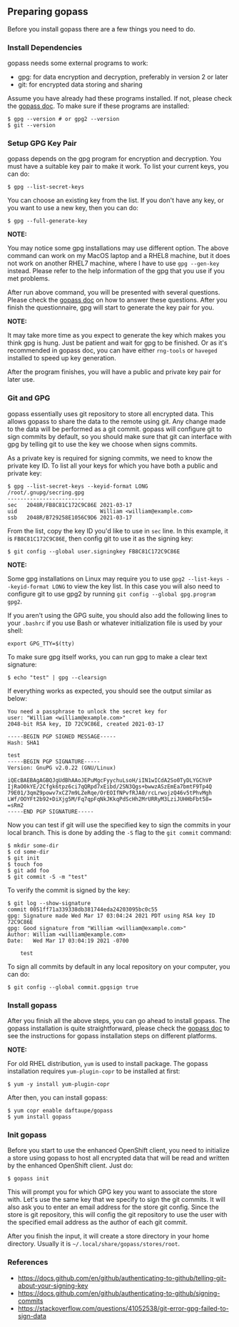 ## Preparing gopass

Before you install gopass there are a few things you need to do.

### Install Dependencies

gopass needs some external programs to work:

* gpg: for data encryption and decryption, preferably in version 2 or later
* git: for encrypted data storing and sharing

Assume you have already had these programs installed. If not, please check the [gopass doc](https://github.com/gopasspw/gopass/issues#pre-installation-steps). To make sure if these programs are installed:
```shell
$ gpg --version # or gpg2 --version
$ git --version
```

### Setup GPG Key Pair

gopass depends on the gpg program for encryption and decryption. You must have a suitable key pair to make it work. To list your current keys, you can do:
```shell
$ gpg --list-secret-keys
```

You can choose an existing key from the list. If you don't have any key, or you want to use a new key, then you can do:
```shell
$ gpg --full-generate-key
```

**NOTE:**

You may notice some gpg installations may use different option. The above command can work on my MacOS laptop and a RHEL8 machine, but it does not work on another RHEL7 machine, where I have to use `gpg --gen-key` instead. Please refer to the help information of the gpg that you use if you met problems.

After run above command, you will be presented with several questions. Please check the [gopass doc](https://github.com/gopasspw/gopass/issues#set-up-a-gpg-key-pair) on how to answer these questions. After you finish the questionnaire, gpg will start to generate the key pair for you.

**NOTE:**

It may take more time as you expect to generate the key which makes you think gpg is hung. Just be patient and wait for gpg to be finished. Or as it's recommended in gopass doc, you can have either `rng-tools` or `haveged` installed to speed up key generation.

After the program finishes, you will have a public and private key pair for later use.

### Git and GPG

gopass essentially uses git repository to store all encrypted data. This allows gopass to share the data to the remote using git. Any change made to the data will be performed as a git commit. gopass will configure git to sign commits by default, so you should make sure that git can interface with gpg by telling git to use the key we choose when signs commits.

As a private key is required for signing commits, we need to know the private key ID. To list all your keys for which you have both a public and private key:
```shell
$ gpg --list-secret-keys --keyid-format LONG
/root/.gnupg/secring.gpg
------------------------
sec   2048R/FB8C81C172C9C86E 2021-03-17
uid                          William <william@example.com>
ssb   2048R/B729258E1056C9D6 2021-03-17
```

From the list, copy the key ID you'd like to use in `sec` line. In this example, it is `FB8C81C172C9C86E`, then config git to use it as the signing key:
```shell
$ git config --global user.signingkey FB8C81C172C9C86E
```

**NOTE:**

Some gpg installations on Linux may require you to use `gpg2 --list-keys --keyid-format LONG` to view the key list. In this case you will also need to configure git to use gpg2 by running `git config --global gpg.program gpg2`.

If you aren't using the GPG suite, you should also add the following lines to your `.bashrc` if you use Bash or whatever initialization file is used by your shell:
```shell
export GPG_TTY=$(tty)
```

To make sure gpg itself works, you can run gpg to make a clear text signature:
```shell
$ echo "test" | gpg --clearsign
```

If everything works as expected, you should see the output similar as below:
```
You need a passphrase to unlock the secret key for
user: "William <william@example.com>"
2048-bit RSA key, ID 72C9C86E, created 2021-03-17

-----BEGIN PGP SIGNED MESSAGE-----
Hash: SHA1

test
-----BEGIN PGP SIGNATURE-----
Version: GnuPG v2.0.22 (GNU/Linux)

iQEcBAEBAgAGBQJgUdBhAAoJEPuMgcFyychuLsoH/iIN1wICdA2So0TyDLYGChVP
IjRaO0kYE/2Cfgk6tpz6ci7qQRpd7xEibd/2SN3Qgs+bwwzASzEmEa7bmtF9Tp4Q
79E01/3qmZ9powv7xCZ7m9LZeRqe/OrEOIfNPvfRJA0/rcLrwojzQ46v5tPhvMgh
LWf/OOYFt2b92+DiXjg5M/Fq7qpFqNkJKkqPdScHh2MrURRyM3LziJUHHbFbt58=
=sRm2
-----END PGP SIGNATURE-----
```

Now you can test if git will use the specified key to sign the commits in your local branch. This is done by adding the `-S` flag to the `git commit` command:
```shell
$ mkdir some-dir
$ cd some-dir
$ git init
$ touch foo
$ git add foo
$ git commit -S -m "test"
```

To verify the commit is signed by the key:
```shell
$ git log --show-signature
commit 0051ff71a339338db381744eda24203095bc0c55
gpg: Signature made Wed Mar 17 03:04:24 2021 PDT using RSA key ID 72C9C86E
gpg: Good signature from "William <william@example.com>"
Author: William <william@example.com>
Date:   Wed Mar 17 03:04:19 2021 -0700

    test
```

To sign all commits by default in any local repository on your computer, you can do:
```
$ git config --global commit.gpgsign true
```

### Install gopass

After you finish all the above steps, you can go ahead to install gopass. The gopass installation is quite straightforward, please check the [gopass doc](https://github.com/gopasspw/gopass/issues#installation-steps) to see the instructions for gopass installation steps on different platforms.

**NOTE:**

For old RHEL distribution, `yum` is used to install package. The gopass installation requires `yum-plugin-copr` to be installed at first:
```shell
$ yum -y install yum-plugin-copr
```

After then, you can install gopass:
```shell
$ yum copr enable daftaupe/gopass
$ yum install gopass
```

### Init gopass

Before you start to use the enhanced OpenShift client, you need to initialize a store using gopass to host all encrypted data that will be read and written by the enhanced OpenShift client. Just do:
```shell
$ gopass init
```

This will prompt you for which GPG key you want to associate the store with. Let's use the same key that we specify to sign the git commits. It will also ask you to enter an email address for the store git config. Since the store is git repository, this will config the git repository to use the user with the specified email address as the author of each git commit.

After you finish the input, it will create a store directory in your home directory. Usually it is `~/.local/share/gopass/stores/root`.

### References

* https://docs.github.com/en/github/authenticating-to-github/telling-git-about-your-signing-key
* https://docs.github.com/en/github/authenticating-to-github/signing-commits
* https://stackoverflow.com/questions/41052538/git-error-gpg-failed-to-sign-data
